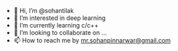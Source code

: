 - 👋 Hi, I’m @sohantilak
- 👀 I’m interested in deep learning
- 🌱 I’m currently learning c/c++
- 💞️ I’m looking to collaborate on ...
- 📫 How to reach me by mr.sohanpinnarwar@gmail.com

<!---
sohantilak/sohantilak is a ✨ special ✨ repository because its `README.md` (this file) appears on your GitHub profile.
You can click the Preview link to take a look at your changes.
--->
